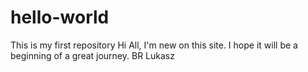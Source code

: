 # hello-world
This is my first repository
Hi All, I'm new on this site. I hope it will be a beginning of a great journey.
BR
Lukasz
